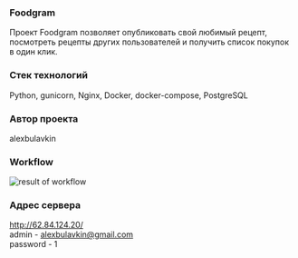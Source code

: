 ### Foodgram
Проект Foodgram позволяет опубликовать свой любимый рецепт, посмотреть рецепты других пользователей и получить список покупок в один клик.

### Стек технологий
Python, gunicorn, Nginx, Docker, docker-compose, PostgreSQL

### Автор проекта
alexbulavkin

### Workflow
![result of workflow](https://github.com/alexbulavkin/foodgram-project-react/actions/workflows/foodgram.yml/badge.svg)

### Адрес сервера
http://62.84.124.20/ \
admin - alexbulavkin@gmail.com \
password - 1
